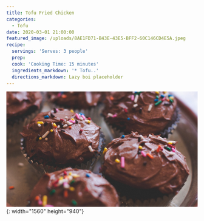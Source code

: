 ```yaml
---
title: Tofu Fried Chicken
categories:
  - Tofu
date: 2020-03-01 21:00:00
featured_image: /uploads/8AE1FD71-B43E-43E5-BFF2-60C146CD4E5A.jpeg
recipe:
  servings: 'Serves: 3 people'
  prep:
  cook: 'Cooking Time: 15 minutes'
  ingredients_markdown: '* Tofu..'
  directions_markdown: Lazy boi placeholder
---
```


![](/uploads/test.jpg){: width="1560" height="940"}